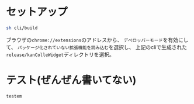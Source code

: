 セットアップ
=========

```sh
sh cli/build
```

ブラウザの`chrome://extensions`のアドレスから、
`デベロッパーモード`を有効にして、
`パッケージ化されていない拡張機能を読み込む`を選択し、
上記のcliで生成された
`release/kanColleWidget`ディレクトリを選択。

テスト(ぜんぜん書いてない)
=========
```
testem
```
